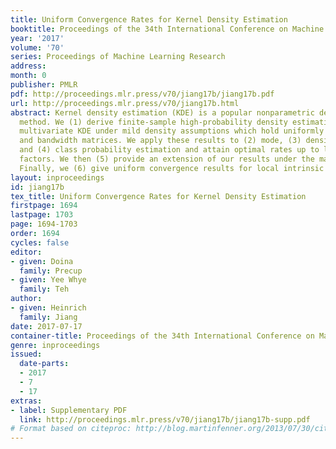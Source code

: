 ```yaml
---
title: Uniform Convergence Rates for Kernel Density Estimation
booktitle: Proceedings of the 34th International Conference on Machine Learning
year: '2017'
volume: '70'
series: Proceedings of Machine Learning Research
address: 
month: 0
publisher: PMLR
pdf: http://proceedings.mlr.press/v70/jiang17b/jiang17b.pdf
url: http://proceedings.mlr.press/v70/jiang17b.html
abstract: Kernel density estimation (KDE) is a popular nonparametric density estimation
  method. We (1) derive finite-sample high-probability density estimation bounds for
  multivariate KDE under mild density assumptions which hold uniformly in $x \in \mathbb{R}^d$
  and bandwidth matrices. We apply these results to (2) mode, (3) density level set,
  and (4) class probability estimation and attain optimal rates up to logarithmic
  factors. We then (5) provide an extension of our results under the manifold hypothesis.
  Finally, we (6) give uniform convergence results for local intrinsic dimension estimation.
layout: inproceedings
id: jiang17b
tex_title: Uniform Convergence Rates for Kernel Density Estimation
firstpage: 1694
lastpage: 1703
page: 1694-1703
order: 1694
cycles: false
editor:
- given: Doina
  family: Precup
- given: Yee Whye
  family: Teh
author:
- given: Heinrich
  family: Jiang
date: 2017-07-17
container-title: Proceedings of the 34th International Conference on Machine Learning
genre: inproceedings
issued:
  date-parts:
  - 2017
  - 7
  - 17
extras:
- label: Supplementary PDF
  link: http://proceedings.mlr.press/v70/jiang17b/jiang17b-supp.pdf
# Format based on citeproc: http://blog.martinfenner.org/2013/07/30/citeproc-yaml-for-bibliographies/
---
```

